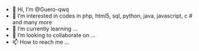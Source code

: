 - 👋 Hi, I’m @Guero-qwq
- 👀 I’m interested in codes in php, html5, sql, python, java, javascript, c # and many more
- 🌱 I’m currently learning ...
- 💞️ I’m looking to collaborate on ...
- 📫 How to reach me ...

<!---
Guero-qwq/Guero-qwq is a ✨ special ✨ repository because its `README.md` (this file) appears on your GitHub profile.
You can click the Preview link to take a look at your changes.
--->
